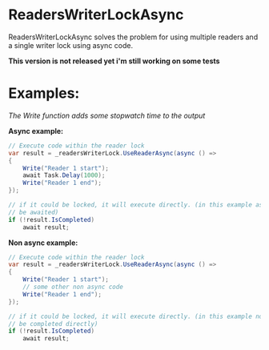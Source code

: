 # ReadersWriterLockAsync
ReadersWriterLockAsync solves the problem for using multiple readers and a single writer lock using async code.

**This version is not released yet i'm still working on some tests**

# Examples:

*The Write function adds some stopwatch time to the output*

**Async example:**

```csharp
// Execute code within the reader lock
var result = _readersWriterLock.UseReaderAsync(async () =>
{
    Write("Reader 1 start");
    await Task.Delay(1000);
    Write("Reader 1 end");
});

// if it could be locked, it will execute directly. (in this example async code is used, so it will
// be awaited)
if (!result.IsCompleted)
    await result;
```

**Non async example:**

```csharp
// Execute code within the reader lock
var result = _readersWriterLock.UseReaderAsync(async () =>
{
    Write("Reader 1 start");
    // some other non async code
    Write("Reader 1 end");
});

// if it could be locked, it will execute directly. (in this example no async code is used, so it will
// be completed directly)
if (!result.IsCompleted)
    await result;
```
